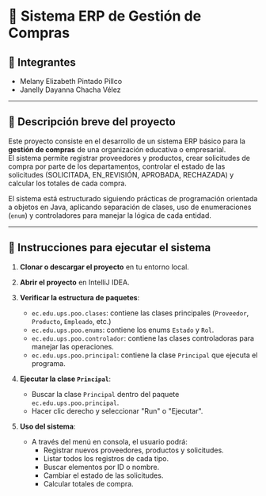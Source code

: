 # 🛒 Sistema ERP de Gestión de Compras

## 👥 Integrantes

- Melany Elizabeth Pintado Pillco
- Janelly Dayanna Chacha Vélez

---

## 📝 Descripción breve del proyecto

Este proyecto consiste en el desarrollo de un sistema ERP básico para la **gestión de compras** de una organización educativa o empresarial.  
El sistema permite registrar proveedores y productos, crear solicitudes de compra por parte de los departamentos, controlar el estado de las solicitudes (SOLICITADA, EN_REVISIÓN, APROBADA, RECHAZADA) y calcular los totales de cada compra.

El sistema está estructurado siguiendo  prácticas de programación orientada a objetos en Java, aplicando separación de clases, uso de enumeraciones (`enum`) y controladores para manejar la lógica de cada entidad.

---

## 🚀 Instrucciones para ejecutar el sistema

1. **Clonar o descargar el proyecto** en tu entorno local.

2. **Abrir el proyecto** en IntelliJ IDEA.

3. **Verificar la estructura de paquetes**:
   - `ec.edu.ups.poo.clases`: contiene las clases principales (`Proveedor`, `Producto`, `Empleado`, etc.)
   - `ec.edu.ups.poo.enums`: contiene los enums `Estado` y `Rol`.
   - `ec.edu.ups.poo.controlador`: contiene las clases controladoras para manejar las operaciones.
   - `ec.edu.ups.poo.principal`: contiene la clase `Principal` que ejecuta el programa.

4. **Ejecutar la clase `Principal`**:
   - Buscar la clase `Principal` dentro del paquete `ec.edu.ups.poo.principal`.
   - Hacer clic derecho y seleccionar "Run" o "Ejecutar".

5. **Uso del sistema**:
   - A través del menú en consola, el usuario podrá:
     - Registrar nuevos proveedores, productos y solicitudes.
     - Listar todos los registros de cada tipo.
     - Buscar elementos por ID o nombre.
     - Cambiar el estado de las solicitudes.
     - Calcular totales de compra.
